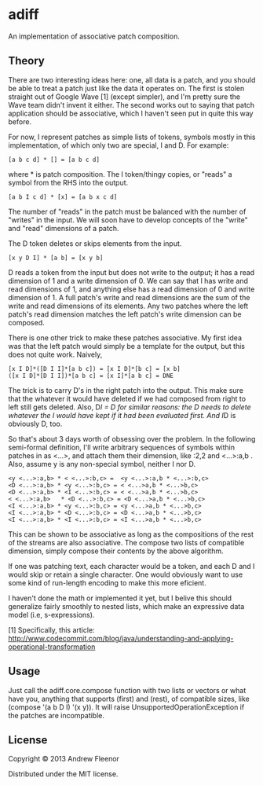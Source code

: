 # adiff

An implementation of associative patch composition.

## Theory

There are two interesting ideas here: one, all data is a patch, and you
should be able to treat a patch just like the data it operates on. The first
is stolen straight out of Google Wave [1] (except simpler), and I'm pretty sure the Wave team
didn't invent it either. The second works out to saying that patch application
should be associative, which I haven't seen put in quite this way before.

For now, I represent patches as simple lists of tokens, symbols mostly in this
implementation, of which only two are special, I and D. For example:

    [a b c d] * [] = [a b c d]

where * is patch composition. The I token/thingy copies, or "reads" a symbol
from the RHS into the output.

    [a b I c d] * [x] = [a b x c d]

The number of "reads" in the patch must be balanced with the number of
"writes" in the input. We will soon have to develop concepts of the "write"
and "read" dimensions of a patch.

The D token deletes or skips elements from the input.

    [x y D I] * [a b] = [x y b]

D reads a token from the input but does not write to the output; it has a read
dimension of 1 and a write dimension of 0. We can say that I has write and
read dimensions of 1, and anything else has a read dimension of 0 and write
dimension of 1. A full patch's write and read dimensions are the sum of the
write and read dimensions of its elements. Any two patches where the left
patch's read dimension matches the left patch's write dimension can be composed.

There is one other trick to make these patches associative. My first idea was
that the left patch would simply be a template for the output, but this does
not quite work. Naively,

    [x I D]*([D I I]*[a b c]) = [x I D]*[b c] = [x b]
    ([x I D]*[D I I])*[a b c] = [x I]*[a b c] = DNE

The trick is to carry D's in the right patch into the output. This make sure
that the whatever it would have deleted if we had composed from right to left
still gets deleted. Also, D*I = D for similar reasons: the D needs to delete
whatever the I would have kept if it had been evaluated first. And I*D is
obviously D, too.

So that's about 3 days worth of obsessing over the problem. In the following
semi-formal definition, I'll write arbitrary sequences of symbols within
patches in as <...>, and attach them their dimension, like <a b D D>:2,2
and <...>:a,b . Also, assume y is any non-special symbol, neither I nor D.

    <y <...>:a,b> * < <...>:b,c> =  <y <...>:a,b * <...>:b,c>
    <D <...>:a,b> * <y <...>:b,c> = < <...>a,b * <...>b,c>
    <D <...>:a,b> * <I <...>:b,c> = < <...>a,b * <...>b,c>
    < <...>:a,b>   * <D <...>:b,c> = <D <...>a,b * <...>b,c>
    <I <...>:a,b> * <y <...>:b,c> = <y <...>a,b * <...>b,c>
    <I <...>:a,b> * <D <...>:b,c> = <D <...>a,b * <...>b,c>
    <I <...>:a,b> * <I <...>:b,c> = <I <...>a,b * <...>b,c>

This can be shown to be associative as long as the compositions of the rest
of the streams are also associative. The compose two lists of compatible
dimension, simply compose their contents by the above algorithm. 

If one was patching text, each character would be a token, and each D and I
would skip or retain a single character. One would obviously want to use
some kind of run-length encoding to make this more eficient.

I haven't done the math or implemented it yet, but I belive this should
generalize fairly smoothly to nested lists, which make an expressive data
model (i.e, s-expressions).

[1] Specifically, this article: http://www.codecommit.com/blog/java/understanding-and-applying-operational-transformation

## Usage

Just call the adiff.core.compose function with two lists or vectors or what have you, anything that supports (first) and (rest), of compatible sizes, like (compose '(a b D I) '(x y)). It will raise UnsupportedOperationException if the patches are incompatible.

## License

Copyright © 2013 Andrew Fleenor

Distributed under the MIT license.
